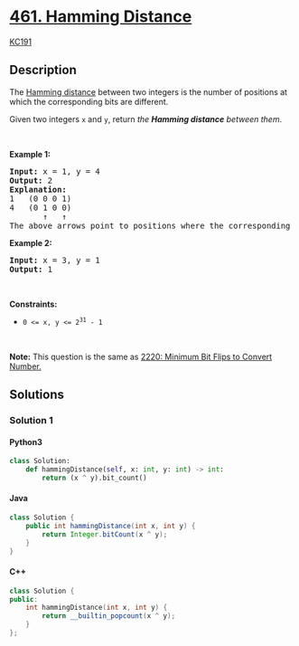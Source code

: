 <!-- problem:start -->

# [461. Hamming Distance](https://leetcode.com/problems/hamming-distance)

[KC191](/461.Hamming%20Distance/README.md)

## Description

<!-- description:start -->

<p>The <a href="https://en.wikipedia.org/wiki/Hamming_distance" target="_blank">Hamming distance</a> between two integers is the number of positions at which the corresponding bits are different.</p>

<p>Given two integers <code>x</code> and <code>y</code>, return <em>the <strong>Hamming distance</strong> between them</em>.</p>

<p>&nbsp;</p>
<p><strong class="example">Example 1:</strong></p>

<pre>
<strong>Input:</strong> x = 1, y = 4
<strong>Output:</strong> 2
<strong>Explanation:</strong>
1   (0 0 0 1)
4   (0 1 0 0)
       &uarr;   &uarr;
The above arrows point to positions where the corresponding bits are different.
</pre>

<p><strong class="example">Example 2:</strong></p>

<pre>
<strong>Input:</strong> x = 3, y = 1
<strong>Output:</strong> 1
</pre>

<p>&nbsp;</p>
<p><strong>Constraints:</strong></p>

<ul>
	<li><code>0 &lt;=&nbsp;x, y &lt;= 2<sup>31</sup> - 1</code></li>
</ul>

<p>&nbsp;</p>
<p><strong>Note:</strong> This question is the same as <a href="https://leetcode.com/problems/minimum-bit-flips-to-convert-number/description/" target="_blank"> 2220: Minimum Bit Flips to Convert Number.</a></p>

<!-- description:end -->

## Solutions

<!-- solution:start -->

### Solution 1

<!-- tabs:start -->

#### Python3

```python
class Solution:
    def hammingDistance(self, x: int, y: int) -> int:
        return (x ^ y).bit_count()
```

#### Java

```java
class Solution {
    public int hammingDistance(int x, int y) {
        return Integer.bitCount(x ^ y);
    }
}
```

#### C++

```cpp
class Solution {
public:
    int hammingDistance(int x, int y) {
        return __builtin_popcount(x ^ y);
    }
};
```

<!-- tabs:end -->

<!-- solution:end -->

<!-- problem:end -->
